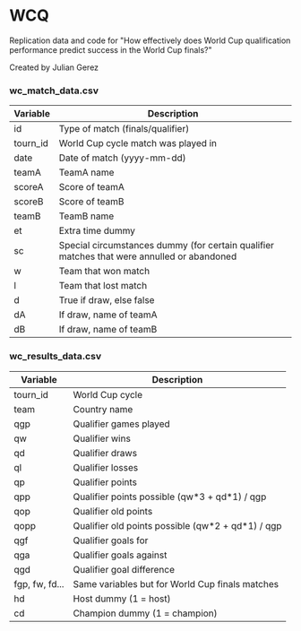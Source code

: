# WCQ
Replication data and code for "How effectively does World Cup qualification performance predict success in the World Cup finals?"

Created by Julian Gerez

### wc_match_data.csv
| Variable | Description |
|--|--|
| id | Type of match (finals/qualifier) |
| tourn_id | World Cup cycle match was played in |
| date | Date of match (yyyy-mm-dd)|
| teamA | TeamA name |
| scoreA | Score of teamA |
| scoreB | Score of teamB |
| teamB | TeamB name |
| et | Extra time dummy |
| sc | Special circumstances dummy (for certain qualifier matches that were annulled or abandoned |
| w | Team that won match |
| l | Team that lost match |
| d | True if draw, else false |
| dA | If draw, name of teamA |
| dB | If draw, name of teamB |

### wc_results_data.csv
| Variable | Description |
|--|--|
| tourn_id | World Cup cycle |
| team | Country name |
| qgp | Qualifier games played |
| qw | Qualifier wins |
| qd | Qualifier draws |
| ql | Qualifier losses |
| qp | Qualifier points |
| qpp | Qualifier points possible (qw\*3 + qd\*1) / qgp |
| qop | Qualifier old points |
| qopp | Qualifier old points possible (qw\*2 + qd\*1) / qgp |
| qgf | Qualifier goals for |
| qga | Qualifier goals against |
| qgd | Qualifier goal difference |
| fgp, fw, fd...| Same variables but for World Cup finals matches
| hd | Host dummy (1 = host) |
| cd | Champion dummy (1 = champion) |
